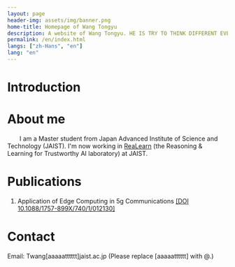 ```yaml
---
layout: page
header-img: assets/img/banner.png
home-title: Homepage of Wang Tongyu
description: A website of Wang Tongyu. HE IS TRY TO THINK DIFFERENT EVERYDAY
permalink: /en/index.html
langs: ["zh-Hans", "en"]
lang: "en"
---
```


# Introduction

# About me

&emsp;&emsp;I am a Master student from Japan Advanced Institute of Science and Technology (JAIST). I'm now working in [ReaLearn](https://sites.google.com/view/racharak-lab) (the Reasoning & Learning for Trustworthy AI laboratory) at JAIST.

# Publications

1. Application of Edge Computing in 5g Communications [[DOI 10.1088/1757-899X/740/1/012130]](https://iopscience.iop.org/article/10.1088/1757-899X/740/1/012130/pdf)

# Contact

Email: Twang[aaaaatttttt]jaist.ac.jp (Please replace [aaaaatttttt] with @.)
